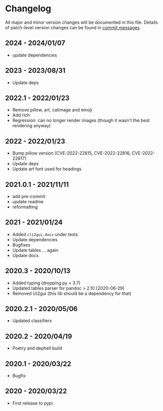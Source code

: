 # Changelog

All major and minor version changes will be documented in this file. Details of
patch-level version changes can be found in [commit messages](../../commits/master).

## 2024 - 2024/01/07

- update dependencies

## 2023 - 2023/08/31

- Update deps

## 2022.1 - 2022/01/23

- Remove pillow, art, catimage and emoji
- Add rich
- Regression: can no longer render images (though it wasn't the best rendering anyway)

## 2022 - 2022/01/23

- Bump pillow version (CVE-2022-22815, CVE-2022-22816, CVE-2022-22817)
- Update deps
- Update art font used for headings

## 2021.0.1 - 2021/11/11

- add pre-commit
- update readme
- reformatting

## 2021 - 2021/01/24

- Added `cli2gui.docx` under tests
- Update dependencies
- Bugfixes
- Update tables ... again
- Update docs

## 2020.3 - 2020/10/13

- Added typing (dropping py < 3.7)
- Updated tables parser for pandoc > 2.10 (2020-06-29)
- Removed cli2gui (this lib should be a dependency for that)

## 2020.2.1 - 2020/05/06

- Updated classifiers

## 2020.2 - 2020/04/19

- Poetry and dephell build

## 2020.1 - 2020/03/22

- Bugfix

## 2020 - 2020/03/22

- First release to pypi
